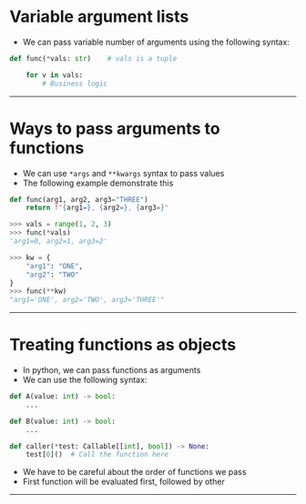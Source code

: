 # Variable argument lists
* We can pass variable number of arguments using the following syntax:
```python
def func(*vals: str)    # vals is a tuple

    for v in vals:
        # Business logic
```
---
# Ways to pass arguments to functions
* We can use `*args` and `**kwargs` syntax to pass values
* The following example demonstrate this
```python
def func(arg1, arg2, arg3="THREE")
    return f"{arg1=}, {arg2=}, {arg3=}"

>>> vals = range(1, 2, 3)
>>> func(*vals)
'arg1=0, arg2=1, arg3=2'

>>> kw = {
    "arg1": "ONE",
    "arg2": "TWO"
}
>>> func(**kw)
"arg1='ONE', arg2='TWO', arg3='THREE'"
```
---
# Treating functions as objects
* In python, we can pass functions as arguments
* We can use the following syntax:
```python
def A(value: int) -> bool:
    ...

def B(value: int) -> bool:
    ...

def caller(*test: Callable[[int], bool]) -> None:
    test[0]()  # Call the function here

```
* We have to be careful about the order of functions we pass
* First function will be evaluated first, followed by other
--- 